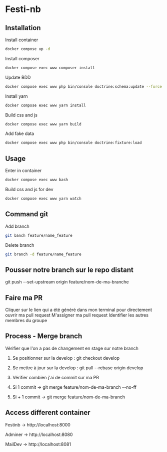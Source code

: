 # Festi-nb

## Installation

Install container

```bash
docker compose up -d
```

Install composer

```bash
docker compose exec www composer install
```

Update BDD

```bash
docker compose exec www php bin/console doctrine:schema:update --force
```

Install yarn

```bash
docker compose exec www yarn install
```

Build css and js

```bash
docker compose exec www yarn build
```

Add fake data

```bash
docker compose exec www php bin/console doctrine:fixture:load
```

## Usage

Enter in container

```bash
docker compose exec www bash
```

Build css and js for dev

```bash
docker compose exec www yarn watch
```

## Command git

Add branch

```bash
git banch feature/name_feature
```

Delete branch

```bash
git branch -d feature/name_feature
```


## Pousser notre branch sur le repo distant 

git push --set-upstream origin feature/nom-de-ma-branche

## Faire ma PR

Cliquer sur le lien qui a été généré dans mon terminal pour directement ouvrir ma pull request
M'assigner ma pull request
Identifier les autres membres du groupe


## Process - Merge branch 
Vérifier que l'on a pas de changement en stage sur notre branch 

1. Se positionner sur la develop : git checkout develop 
2. Se mettre à jour sur la develop : git pull --rebase origin develop 
3. Vérifier combien j'ai de commit sur ma PR

4. Si 1 commit -> git merge feature/nom-de-ma-branch --no-ff
5. Si + 1 commit -> git merge feature/nom-de-ma-branch

## Access different container

Festinb -> http://localhost:8000

Adminer -> http://localhost:8080

MailDev -> http://localhost:8081
